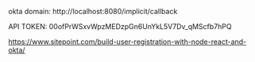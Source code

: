 okta domain: http://localhost:8080/implicit/callback	

API TOKEN: 00ofPrWSxvWpzMEDzpGn6UnYkL5V7Dv_qMScfb7hPQ

https://www.sitepoint.com/build-user-registration-with-node-react-and-okta/